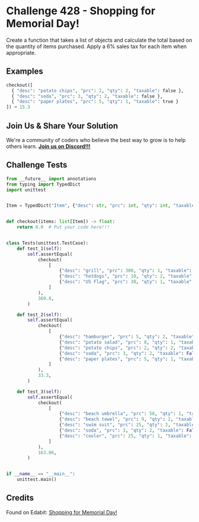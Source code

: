 # Challenge 428 - Shopping for Memorial Day!

Create a function that takes a list of objects and calculate the total based on the quantity of items purchased. Apply a 6% sales tax for each item when appropriate.

## Examples
```python
checkout([
  { "desc": "potato chips", "prc": 2, "qty": 2, "taxable": false },
  { "desc": "soda", "prc": 3, "qty": 2, "taxable": false },
  { "desc": "paper plates", "prc": 5, "qty": 1, "taxable": true }
]) ➞ 15.3
```
## Join Us & Share Your Solution

We're a community of coders who believe the best way to grow is to help others learn. **[Join us on Discord!!!](https://discord.gg/sfHykntuGy)**

## Challenge Tests
```python
from __future__ import annotations
from typing import TypedDict
import unittest


Item = TypedDict("Item", {"desc": str, "prc": int, "qty": int, "taxable": bool})


def checkout(items: list[Item]) -> float:
    return 0.0  # Put your code here!!!


class Tests(unittest.TestCase):
    def test_1(self):
        self.assertEqual(
            checkout(
                [
                    {"desc": "grill", "prc": 300, "qty": 1, "taxable": True},
                    {"desc": "hotdogs", "prc": 10, "qty": 2, "taxable": False},
                    {"desc": "US Flag", "prc": 30, "qty": 1, "taxable": True},
                ]
            ),
            369.8,
        )

    def test_2(self):
        self.assertEqual(
            checkout(
                [
                    {"desc": "hamburger", "prc": 5, "qty": 2, "taxable": False},
                    {"desc": "potato salad", "prc": 8, "qty": 1, "taxable": False},
                    {"desc": "potato chips", "prc": 2, "qty": 2, "taxable": False},
                    {"desc": "soda", "prc": 3, "qty": 2, "taxable": False},
                    {"desc": "paper plates", "prc": 5, "qty": 1, "taxable": True},
                ]
            ),
            33.3,
        )

    def test_3(self):
        self.assertEqual(
            checkout(
                [
                    {"desc": "beach umbrella", "prc": 58, "qty": 1, "taxable": True},
                    {"desc": "beach towel", "prc": 9, "qty": 2, "taxable": True},
                    {"desc": "swim suit", "prc": 25, "qty": 2, "taxable": False},
                    {"desc": "soda", "prc": 3, "qty": 2, "taxable": False},
                    {"desc": "cooler", "prc": 25, "qty": 1, "taxable": True},
                ]
            ),
            163.06,
        )


if __name__ == "__main__":
    unittest.main()
```
## Credits

Found on Edabit: [Shopping for Memorial Day!](https://edabit.com/challenge/jgrDqqNm8z2kzJ6mH)
